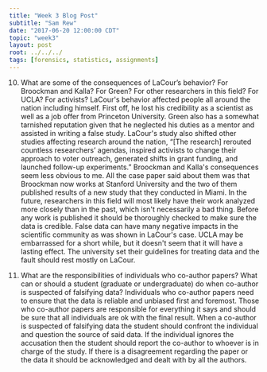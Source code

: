 ```yaml
---
title: "Week 3 Blog Post"
subtitle: "Sam Rew"
date: "2017-06-20 12:00:00 CDT"
topic: "week3"
layout: post
root: ../../../
tags: [forensics, statistics, assignments]
---
```

 
10. What are some of the consequences of LaCour’s behavior? For Broockman and Kalla?  For Green?  For other researchers in this field?  For UCLA? For activists?
  LaCour's behavior affected people all around the nation including himself. First off, he lost his credibility as a scientist as well as a job offer from Princeton University. Green also has a somewhat tarnished reputation given that he neglected his duties as a mentor and assisted in writing a false study. LaCour's study also shifted other studies affecting research around the nation,  “[The research] rerouted countless researchers’ agendas, inspired activists to change their approach to voter outreach, generated shifts in grant funding, and launched follow-up experiments.” Broockman and Kalla's consequences seem less obvious to me. All the case paper said about them was that Broockman now works at Stanford University and the two of them published results of a new study that they conducted in Miami.
  In the future, researchers in this field will most likely have their work analyzed more closely than in the past, which isn't necessarily a bad thing. Before any work is published it should be thoroughly checked to make sure the data is credible. False data can have many negative impacts in the scientific community as was shown in LaCour's case. UCLA may be embarrassed for a short while, but it doesn't seem that it will have a lasting effect. The university set their guidelines for treating data and the fault should rest mostly on LaCour.

12. What are the responsibilities of individuals who co-author papers? What can or should a student (graduate or undergraduate) do when co-author is suspected of falsifying data? 
  Individuals who co-author papers need to ensure that the data is reliable and unbiased first and foremost. Those who co-author papers are responsible for everything it says and should be sure that all individuals are ok with the final result. When a co-author is suspected of falsifying data the student should confront the individual and question the source of said data. If the individual ignores the accusation then the student should report the co-author to whoever is in charge of the study. If there is a disagreement regarding the paper or the data it should be acknowledged and dealt with by all the authors.
